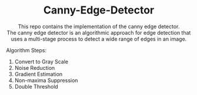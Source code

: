 <h1 align="center">Canny-Edge-Detector</h1 align="center">

<p align="center">
  This repo contains the implementation of the canny edge detector.
  <br>
  The canny edge detector is an algorithmic approach for edge detection that uses a multi-stage process to detect a wide range of edges in an image.
</p>

Algorithm Steps:
1. Convert to Gray Scale
2. Noise Reduction
3. Gradient Estimation
4. Non-maxima Suppression
5. Double Threshold

